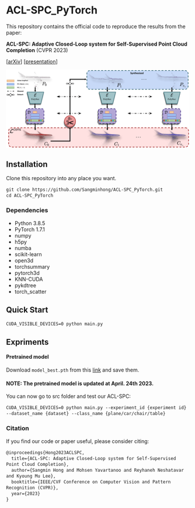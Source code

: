 # ACL-SPC_PyTorch

This repository contains the official code to reproduce the results from the paper:

**ACL-SPC: Adaptive Closed-Loop system for Self-Supervised Point Cloud Completion** (CVPR 2023)

\[[arXiv](https://arxiv.org/abs/2303.01979)\] \[[presentation]()\] 

![architecture](https://github.com/Sangminhong/ACL-SPC_PyTorch/blob/master/assets/NewFramework-1.png)

## Installation
Clone this repository into any place you want.
```
git clone https://github.com/Sangminhong/ACL-SPC_PyTorch.git
cd ACL-SPC_PyTorch
```
### Dependencies
* Python 3.8.5
* PyTorch 1.7.1
* numpy
* h5py
* numba
* scikit-learn
* open3d
* torchsummary
* pytorch3d
* KNN-CUDA
* pykdtree
* torch_scatter

## Quick Start
```
CUDA_VISIBLE_DEVICES=0 python main.py
```

## Expriments

#### Pretrained model
Download `model_best.pth` from this [link](https://drive.google.com/drive/folders/1tG3hBXtroHe4iXHb5W8XIfQ8YJEeS3Tp?usp=sharing) and save them.
#### NOTE: The pretrained model is updated at April. 24th 2023. 

You can now go to src folder and test our ACL-SPC:
```
CUDA_VISIBLE_DEVICES=0 python main.py --experiment_id {experiment id} --dataset_name {dataset} --class_name {plane/car/chair/table}  
```


### Citation
If you find our code or paper useful, please consider citing:
```
@inproceedings{Hong2023ACLSPC,
  title={ACL-SPC: Adaptive Closed-Loop system for Self-Supervised Point Cloud Completion},
  author={Sangmin Hong and Mohsen Yavartanoo and Reyhaneh Neshatavar and Kyoung Mu Lee},
  booktitle={IEEE/CVF Conference on Computer Vision and Pattern Recognition (CVPR)},
  year={2023}
}
```
